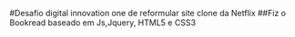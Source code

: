 #Desafio digital innovation one de reformular site clone da Netflix
##Fiz o Bookread baseado em Js,Jquery, HTML5 e CSS3 
